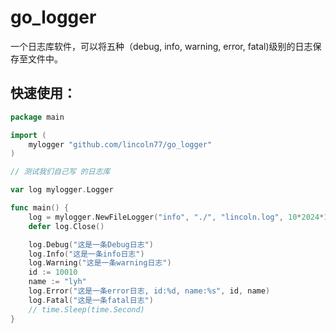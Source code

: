 # go_logger
一个日志库软件，可以将五种（debug, info, warning, error, fatal)级别的日志保存至文件中。
## 快速使用：
```go
package main

import (
	mylogger "github.com/lincoln77/go_logger"
)

// 测试我们自己写 的日志库

var log mylogger.Logger

func main() {
	log = mylogger.NewFileLogger("info", "./", "lincoln.log", 10*2024*1024)
	defer log.Close()

	log.Debug("这是一条Debug日志")
	log.Info("这是一条info日志")
	log.Warning("这是一条warning日志")
	id := 10010
	name := "lyh"
	log.Error("这是一条error日志, id:%d, name:%s", id, name)
	log.Fatal("这是一条fatal日志")
	// time.Sleep(time.Second)
}
```
